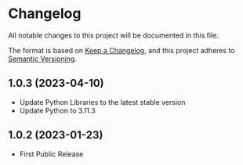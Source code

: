 # Changelog

All notable changes to this project will be documented in this file.

The format is based on [Keep a Changelog](https://keepachangelog.com/en/1.0.0/),
and this project adheres to [Semantic Versioning](https://semver.org/spec/v2.0.0.html).

## 1.0.3 (2023-04-10)
- Update Python Libraries to the latest stable version
- Update Python to 3.11.3

## 1.0.2 (2023-01-23)

- First Public Release